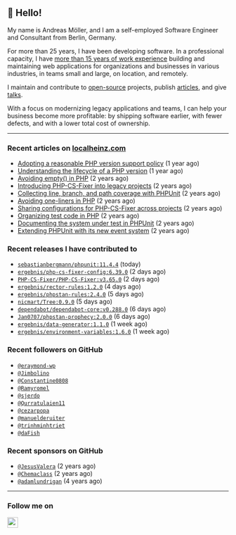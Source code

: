 ## :wave: Hello!

My name is Andreas Möller, and I am a self-employed Software Engineer and Consultant from Berlin, Germany.

For more than 25 years, I have been developing software. In a professional capacity, I have [more than 15 years of work experience](https://localheinz.com/work-experience/) building and maintaining web applications for organizations and businesses in various industries, in teams small and large, on location, and remotely.

I maintain and contribute to [open-source](https://localheinz.com/open-source/) projects, publish [articles](https://localheinz.com/articles/), and give [talks](https://localheinz.com/talks).

With a focus on modernizing legacy applications and teams, I can help your business become more profitable: by shipping software earlier, with fewer defects, and with a lower total cost of ownership.

<hr>

### Recent articles on [localheinz.com](https://localheinz.com/articles/)

- [Adopting a reasonable PHP version support policy](https://localheinz.com/articles/2023/09/12/adopting-a-reasonable-php-version-support-policy/) (1 year ago)
- [Understanding the lifecycle of a PHP version](https://localheinz.com/articles/2023/07/16/understanding-the-lifecycle-of-a-php-version/) (1 year ago)
- [Avoiding empty() in PHP](https://localheinz.com/articles/2023/05/10/avoiding-empty-in-php/) (2 years ago)
- [Introducing PHP-CS-Fixer into legacy projects](https://localheinz.com/articles/2023/04/10/introducing-php-cs-fixer-into-legacy-projects/) (2 years ago)
- [Collecting line, branch, and path coverage with PHPUnit](https://localheinz.com/articles/2023/03/22/collecting-line-branch-and-path-coverage-with-phpunit/) (2 years ago)
- [Avoiding one-liners in PHP](https://localheinz.com/articles/2023/03/18/avoiding-one-liners-in-php/) (2 years ago)
- [Sharing configurations for PHP-CS-Fixer across projects](https://localheinz.com/articles/2023/03/10/sharing-configurations-for-php-cs-fixer-across-projects/) (2 years ago)
- [Organizing test code in PHP](https://localheinz.com/articles/2023/03/03/organizing-test-code-in-php/) (2 years ago)
- [Documenting the system under test in PHPUnit](https://localheinz.com/articles/2023/02/22/documenting-the-system-under-test-in-phpunit/) (2 years ago)
- [Extending PHPUnit with its new event system](https://localheinz.com/articles/2023/02/14/extending-phpunit-with-its-new-event-system/) (2 years ago)

### Recent releases I have contributed to

- [`sebastianbergmann/phpunit:11.4.4`](https://github.com/sebastianbergmann/phpunit/releases/tag/11.4.4) (today)
- [`ergebnis/php-cs-fixer-config:6.39.0`](https://github.com/ergebnis/php-cs-fixer-config/releases/tag/6.39.0) (2 days ago)
- [`PHP-CS-Fixer/PHP-CS-Fixer:v3.65.0`](https://github.com/PHP-CS-Fixer/PHP-CS-Fixer/releases/tag/v3.65.0) (2 days ago)
- [`ergebnis/rector-rules:1.2.0`](https://github.com/ergebnis/rector-rules/releases/tag/1.2.0) (4 days ago)
- [`ergebnis/phpstan-rules:2.4.0`](https://github.com/ergebnis/phpstan-rules/releases/tag/2.4.0) (5 days ago)
- [`nicmart/Tree:0.9.0`](https://github.com/nicmart/Tree/releases/tag/0.9.0) (5 days ago)
- [`dependabot/dependabot-core:v0.288.0`](https://github.com/dependabot/dependabot-core/releases/tag/v0.288.0) (6 days ago)
- [`Jan0707/phpstan-prophecy:2.0.0`](https://github.com/Jan0707/phpstan-prophecy/releases/tag/2.0.0) (6 days ago)
- [`ergebnis/data-generator:1.1.0`](https://github.com/ergebnis/data-generator/releases/tag/1.1.0) (1 week ago)
- [`ergebnis/environment-variables:1.6.0`](https://github.com/ergebnis/environment-variables/releases/tag/1.6.0) (1 week ago)

### Recent followers on GitHub

- [`@eraymond-wp`](https://github.com/eraymond-wp)
- [`@Jimbolino`](https://github.com/Jimbolino)
- [`@Constantine0808`](https://github.com/Constantine0808)
- [`@Ramyromel`](https://github.com/Ramyromel)
- [`@sjerdo`](https://github.com/sjerdo)
- [`@Qurratulaien11`](https://github.com/Qurratulaien11)
- [`@cezarpopa`](https://github.com/cezarpopa)
- [`@manuelderuiter`](https://github.com/manuelderuiter)
- [`@trinhminhtriet`](https://github.com/trinhminhtriet)
- [`@daFish`](https://github.com/daFish)

### Recent sponsors on GitHub

- [`@JesusValera`](https://github.com/JesusValera) (2 years ago)
- [`@Chemaclass`](https://github.com/Chemaclass) (2 years ago)
- [`@adamlundrigan`](https://github.com/adamlundrigan) (4 years ago)

<hr>

### Follow me on

<p>
    <a target="_blank" href="https://twitter.com/intent/follow?screen_name=localheinz" title="Follow @localheinz on Twitter"><img src="https://cdn.jsdelivr.net/npm/simple-icons@3.9.0/icons/twitter.svg" width="24px" height="24px"></a>
</p>
